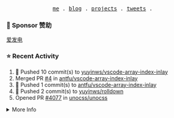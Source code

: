<p align="center">
  <samp>
    <a href="https://yuy1n.io">me</a> .
    <a href="https://yuy1n.io/blog">blog</a> .
    <a href="https://yuy1n.io/projects">projects</a> .
    <a href="https://twitter.com/yuyinws">tweets</a> .
  </samp>
</p>

### 💖 Sponsor 赞助

[爱发电](https://afdian.com/a/yuyinws)

### ⭐️ Recent Activity
<!--RECENT_ACTIVITY:start-->
1. 💪 Pushed 10 commit(s) to [yuyinws/vscode-array-index-inlay](https://github.com/yuyinws/vscode-array-index-inlay)<br>
2. Merged PR [#4](https://github.com/antfu/vscode-array-index-inlay/pull/4) in [antfu/vscode-array-index-inlay](https://github.com/antfu/vscode-array-index-inlay)<br>
3. 💪 Pushed 1 commit(s) to [antfu/vscode-array-index-inlay](https://github.com/antfu/vscode-array-index-inlay)<br>
4. 💪 Pushed 2 commit(s) to [yuyinws/rolldown](https://github.com/yuyinws/rolldown)<br>
5. Opened PR [#4077](https://github.com/unocss/unocss/pull/4077) in [unocss/unocss](https://github.com/unocss/unocss)<br>
<!--RECENT_ACTIVITY:end-->

<details>
  <summary>
  More Info
  </summary>

[![wakatime](https://wakatime.com/badge/user/51143705-a99d-4e70-b101-fd9e1cb44e71.svg)](https://wakatime.com/@51143705-a99d-4e70-b101-fd9e1cb44e71)

<img src="https://cdn.jsdelivr.net/gh/yuyinws/yuyinws/gitmand.svg" />
<br />
<img src="https://card.yuy1n.io/card/76561198340841543/dark,bg-game-1850570" />
<br />
<img src="https://cdn.jsdelivr.net/gh/yuyinws/yuyinws/github-metrics.svg" />
</details>
